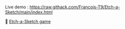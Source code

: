 Live demo : https://raw.githack.com/Francois-T9/Etch-a-Sketch/main/index.html

🔗 [Etch-a-Sketch game](https://raw.githack.com/Francois-T9/Etch-a-Sketch/main/index.html)
